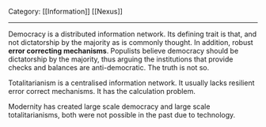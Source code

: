 Category: [[Information]] [[Nexus]] 
___

Democracy is a distributed information network. 
Its defining trait is that, and not dictatorship by the majority as is commonly thought. In addition, robust **error correcting mechanisms**. 
Populists believe democracy should be dictatorship by the majority, thus arguing the institutions that provide checks and balances are anti-democratic. The truth is not so. 

Totalitarianism is a centralised information network. 
It usually lacks resilient error correct mechanisms. 
It has the calculation problem. 

Modernity has created large scale democracy and large scale totalitarianisms, both were not possible in the past due to technology. 